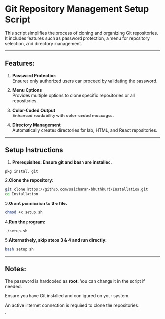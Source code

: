 # Git Repository Management Setup Script

This script simplifies the process of cloning and organizing Git repositories. It includes features such as password protection, a menu for repository selection, and directory management.

---
## Features:
1. **Password Protection**  
   Ensures only authorized users can proceed by validating the password.

2. **Menu Options**  
   Provides multiple options to clone specific repositories or all repositories.

3. **Color-Coded Output**  
   Enhanced readability with color-coded messages.

4. **Directory Management**  
   Automatically creates directories for lab, HTML, and React repositories.

---
## Setup Instructions
1. **Prerequisites: Ensure git and bash are installed.**
```bash
pkg install git
```

2.**Clone the repository:**
```bash
git clone https://github.com/saicharan-bhuthkuri/Installation.git
cd Installation
```
3.**Grant permission to the file:**
```bash
chmod +x setup.sh
```

4.**Run the program:**
```bash
./setup.sh
```

5.**Alternatively, skip steps 3 & 4 and run directly:**
```bash
bash setup.sh
```
---
## Notes:

The password is hardcoded as **root**. You can change it in the script if needed.

Ensure you have Git installed and configured on your system.

An active internet connection is required to clone the repositories.


`
